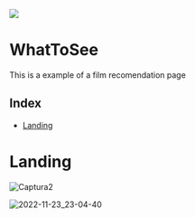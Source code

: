 <p align="left">
<img src="https://img.shields.io/badge/STATUS-IN%20DEVELOPMENT-green">
</p>

# WhatToSee

This is a example of a film recomendation page 

## Index
   * [Landing](#Landing)

# Landing
![Captura2](https://user-images.githubusercontent.com/92734840/203653538-9188fc23-50f4-4380-b89e-aea6b221e350.PNG)

![2022-11-23_23-04-40](https://user-images.githubusercontent.com/92734840/203654997-6d31cce5-9201-47f4-8cfa-a964582ce383.gif)

